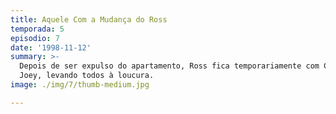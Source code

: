 ```yaml
---
title: Aquele Com a Mudança do Ross
temporada: 5
episodio: 7
date: '1998-11-12'
summary: >-
  Depois de ser expulso do apartamento, Ross fica temporariamente com Chandler e
  Joey, levando todos à loucura.
image: ./img/7/thumb-medium.jpg

---
```

